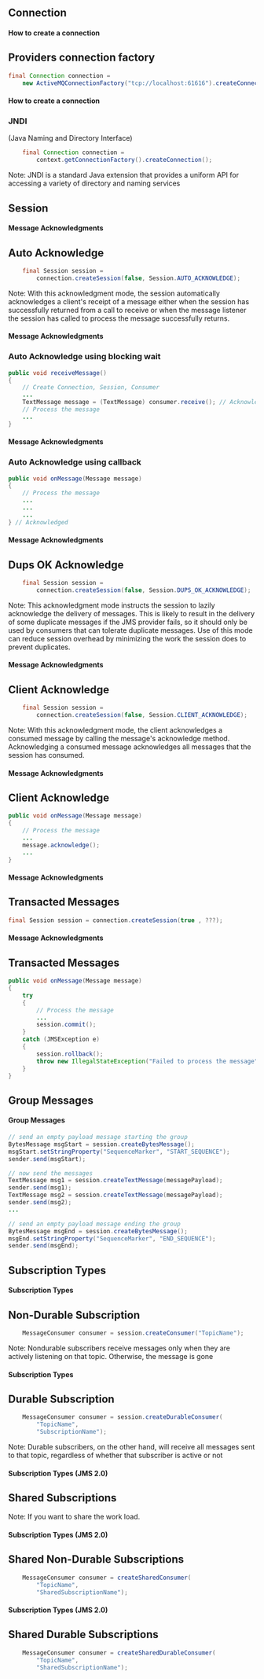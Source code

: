 ## Connection


#### How to create a connection
## Providers connection factory
```java
final Connection connection =
    new ActiveMQConnectionFactory("tcp://localhost:61616").createConnection();
```


#### How to create a connection
### JNDI
(Java Naming and Directory Interface)
```java
    final Connection connection =
        context.getConnectionFactory().createConnection();
```
Note: JNDI is a standard Java extension that provides a uniform API for accessing a variety of directory and naming services



## Session


#### Message Acknowledgments
## Auto Acknowledge
```java
    final Session session =
        connection.createSession(false, Session.AUTO_ACKNOWLEDGE);
```
Note: With this acknowledgment mode, the session automatically acknowledges a client's receipt of a message either when the session has successfully returned from a call to receive or when the message listener the session has called to process the message successfully returns.


#### Message Acknowledgments
### Auto Acknowledge using blocking wait
```java
public void receiveMessage()
{
    // Create Connection, Session, Consumer
    ...  
    TextMessage message = (TextMessage) consumer.receive(); // Acknowledged
    // Process the message
    ...  
}
```


#### Message Acknowledgments
### Auto Acknowledge using callback
```java
public void onMessage(Message message)
{
    // Process the message
    ...
    ...
    ...
} // Acknowledged
```


#### Message Acknowledgments
## Dups OK Acknowledge
```java
    final Session session =
        connection.createSession(false, Session.DUPS_OK_ACKNOWLEDGE);
```
Note: This acknowledgment mode instructs the session to lazily acknowledge the delivery of messages. This is likely to result in the delivery of some duplicate messages if the JMS provider fails, so it should only be used by consumers that can tolerate duplicate messages. Use of this mode can reduce session overhead by minimizing the work the session does to prevent duplicates.


#### Message Acknowledgments
## Client Acknowledge
```java
    final Session session =
        connection.createSession(false, Session.CLIENT_ACKNOWLEDGE);
```
Note: With this acknowledgment mode, the client acknowledges a consumed message by calling the message's acknowledge method. Acknowledging a consumed message acknowledges all messages that the session has consumed.


#### Message Acknowledgments
## Client Acknowledge
```java
public void onMessage(Message message)
{
    // Process the message
    ...  
    message.acknowledge();
    ...
}
```


#### Message Acknowledgments
## Transacted Messages
```java
final Session session = connection.createSession(true , ???);
```


#### Message Acknowledgments
## Transacted Messages
```java
public void onMessage(Message message)
{
    try
    {
        // Process the message
        ...  
        session.commit();
    }
    catch (JMSException e)
    {
        session.rollback();
        throw new IllegalStateException("Failed to process the message", e);
    }
}
```


## Group Messages


#### Group Messages
```java
// send an empty payload message starting the group
BytesMessage msgStart = session.createBytesMessage();
msgStart.setStringProperty("SequenceMarker", "START_SEQUENCE");
sender.send(msgStart);

// now send the messages
TextMessage msg1 = session.createTextMessage(messagePayload);
sender.send(msg1);
TextMessage msg2 = session.createTextMessage(messagePayload);
sender.send(msg2);
...

// send an empty payload message ending the group
BytesMessage msgEnd = session.createBytesMessage();
msgEnd.setStringProperty("SequenceMarker", "END_SEQUENCE");
sender.send(msgEnd);
```


## Subscription Types


#### Subscription Types
## Non-Durable Subscription
```java
    MessageConsumer consumer = session.createConsumer("TopicName");
```
Note: Nondurable subscribers receive messages only when they are actively listening on that topic. Otherwise, the message is gone


#### Subscription Types
## Durable Subscription
```java
    MessageConsumer consumer = session.createDurableConsumer(
        "TopicName",
        "SubscriptionName");
```
Note: Durable subscribers, on the other hand, will receive all messages sent to that topic, regardless of whether that subscriber is active or not


#### Subscription Types (JMS 2.0)
## Shared Subscriptions
Note: If you want to share the work load.


#### Subscription Types (JMS 2.0)
## Shared Non-Durable Subscriptions
```java
    MessageConsumer consumer = createSharedConsumer(
        "TopicName",
        "SharedSubscriptionName");
```


#### Subscription Types (JMS 2.0)
## Shared Durable Subscriptions
```java
    MessageConsumer consumer = createSharedDurableConsumer(
        "TopicName",
        "SharedSubscriptionName");
```

